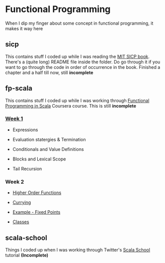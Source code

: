 # Functional Programming
When I dip my finger about some concept in functional programming, it makes it way here

## sicp
This contains stuff I coded up while I was reading the [MIT SICP book](http://mitpress.mit.edu/sicp/full-text/book/book.html). There's a (quite long) README file inside the folder. Do go through it if you want to go through the code in order of occurrence in the book.
Finished a chapter and a half till now, still **incomplete**

## fp-scala
This contains stuff I coded up while I was working through
[Functional Programming in Scala](https://www.coursera.org/course/progfun) Coursera course.
This is still **incomplete**

### [Week 1](fp-scala/src/Week1.sc)

* Expressions

* Evaluation statergies & Termination

* Conditionals and Value Definitions

* Blocks and Lexical Scope

* Tail Recursion

### Week 2

* [Higher Order Functions](fp-scala/src/Week2_1.sc)

* [Currying](fp-scala/src/Week2_2.sc)

* [Example - Fixed Points](fp-scala/src/Week2_3.sc)

* [Classes](fp-scala/src/Week2_567.sc)

## scala-school
Things I coded up when I was working through Twitter's [Scala School](http://twitter.github.io/scala_school/) tutorial **(Incomplete)**
